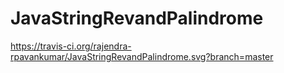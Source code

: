 # JavaStringRevandPalindrome

https://travis-ci.org/rajendra-rpavankumar/JavaStringRevandPalindrome.svg?branch=master